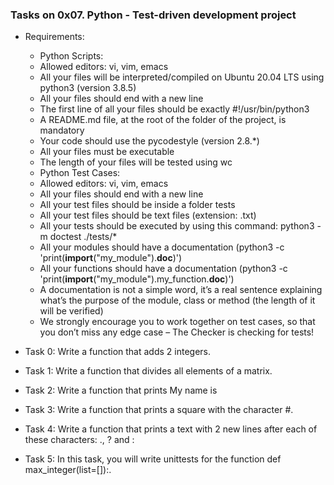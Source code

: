 ### Tasks on 0x07. Python - Test-driven development project

- Requirements:
	- Python Scripts:
	* Allowed editors: vi, vim, emacs
	* All your files will be interpreted/compiled on Ubuntu 20.04 LTS using python3 (version 3.8.5)
	* All your files should end with a new line
	* The first line of all your files should be exactly #!/usr/bin/python3
	* A README.md file, at the root of the folder of the project, is mandatory
	* Your code should use the pycodestyle (version 2.8.\*)
	* All your files must be executable
	* The length of your files will be tested using wc
	- Python Test Cases:
	* Allowed editors: vi, vim, emacs
	* All your files should end with a new line
	* All your test files should be inside a folder tests
	* All your test files should be text files (extension: .txt)
	* All your tests should be executed by using this command: python3 -m doctest ./tests/\*
	* All your modules should have a documentation (python3 -c 'print(__import__("my_module").__doc__)')
	* All your functions should have a documentation (python3 -c 'print(__import__("my_module").my_function.__doc__)')
	* A documentation is not a simple word, it’s a real sentence explaining what’s the purpose of the module, class or method (the length of it will be verified)
	* We strongly encourage you to work together on test cases, so that you don’t miss any edge case – The Checker is checking for tests!

- Task 0: Write a function that adds 2 integers.
- Task 1: Write a function that divides all elements of a matrix.
- Task 2: Write a function that prints My name is <first name> <last name>
- Task 3: Write a function that prints a square with the character #.
- Task 4: Write a function that prints a text with 2 new lines after each of these characters: ., ? and :
- Task 5: In this task, you will write unittests for the function def max_integer(list=[]):.
